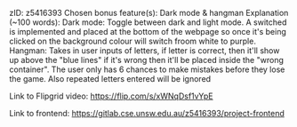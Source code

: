 zID: z5416393
Chosen bonus feature(s): Dark mode & hangman
Explanation (~100 words):
Dark mode:
Toggle between dark and light mode. A switched is implemented and placed at the bottom
of the webpage so once it's being clicked on the background colour will switch froom white
to purple.
Hangman:
Takes in user inputs of letters, if letter is correct, then it'll show up above the "blue lines"
if it's wrong then it'll be placed inside the "wrong container". The user only has 6 chances to make
mistakes before they lose the game. Also repeated letters entered will be ignored

Link to Flipgrid video:
https://flip.com/s/xWNqDsf1vYpE

Link to frontend:
https://gitlab.cse.unsw.edu.au/z5416393/project-frontend
